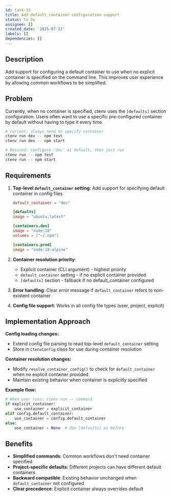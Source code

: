 ```yaml
---
id: task-33
title: Add default_container configuration support
status: To Do
assignee: []
created_date: '2025-07-23'
labels: []
dependencies: []
---
```


## Description

Add support for configuring a default container to use when no explicit container is specified on the command line. This improves user experience by allowing common workflows to be simplified.

## Problem

Currently, when no container is specified, ctenv uses the `[defaults]` section configuration. Users often want to use a specific pre-configured container by default without having to type it every time.

```bash
# Current: always need to specify container
ctenv run dev -- npm test
ctenv run dev -- npm start

# Desired: configure 'dev' as default, then just run
ctenv run -- npm test
ctenv run -- npm start
```

## Requirements

1. **Top-level `default_container` setting**: Add support for specifying default container in config files
   ```toml
   default_container = "dev"
   
   [defaults]
   image = "ubuntu:latest"
   
   [containers.dev]
   image = "node:18"
   volumes = ["~/.npm"]
   
   [containers.prod]
   image = "node:18-alpine"
   ```

2. **Container resolution priority**:
   - Explicit container (CLI argument) - highest priority
   - `default_container` setting - if no explicit container provided
   - `[defaults]` section - fallback if no default_container configured

3. **Error handling**: Clear error message if `default_container` refers to non-existent container

4. **Config file support**: Works in all config file types (user, project, explicit)

## Implementation Approach

**Config loading changes:**
- Extend config file parsing to read top-level `default_container` setting
- Store in `CtenvConfig` class for use during container resolution

**Container resolution changes:**
- Modify `resolve_container_config()` to check for `default_container` when no explicit container provided
- Maintain existing behavior when container is explicitly specified

**Example flow:**
```python
# When user runs: ctenv run -- command
if explicit_container:
    use_container = explicit_container
elif config.default_container:
    use_container = config.default_container
else:
    use_container = None  # Use [defaults] as before
```

## Benefits

- **Simplified commands**: Common workflows don't need container specified
- **Project-specific defaults**: Different projects can have different default containers
- **Backward compatible**: Existing behavior unchanged when `default_container` not configured
- **Clear precedence**: Explicit container always overrides default
